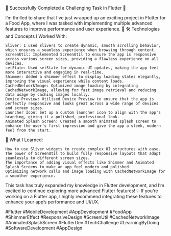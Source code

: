 🚀 Successfully Completed a Challenging Task in Flutter 🚀

I’m thrilled to share that I’ve just wrapped up an exciting project in Flutter for a Food App, where I was tasked with implementing multiple advanced features to improve performance and user experience. 🌟
🛠️ Technologies and Concepts I Worked With:

    Sliver: I used slivers to create dynamic, smooth scrolling behavior, which ensures a seamless experience when browsing through content.
    ScreenUtil: Implemented ScreenUtil to ensure the app is responsive across various screen sizes, providing a flawless experience on all devices.
    setState: Used setState for dynamic UI updates, making the app feel more interactive and engaging in real-time.
    Shimmer: Added a shimmer effect to display loading states elegantly, improving the visual experience while content loads.
    CachedNetworkImage: Optimized image loading by integrating CachedNetworkImage, allowing for fast image retrieval and reducing data usage by caching images locally.
    Device Preview: Utilized Device Preview to ensure that the app is perfectly responsive and looks great across a wide range of devices and screen sizes.
    Launcher Icon: Set up a custom launcher icon to align with the app's branding, giving it a polished, professional look.
    Animated Splash Screen: Created a smooth animated splash screen to enhance the user’s first impression and give the app a sleek, modern feel from the start.

🚀 What I Learned:

    How to use Sliver widgets to create complex UI structures with ease.
    The power of ScreenUtil to build fully responsive layouts that adapt seamlessly to different screen sizes.
    The importance of adding visual effects like Shimmer and Animated Splash Screens to make an app feel modern and polished.
    Optimizing network calls and image loading with CachedNetworkImage for a smoother experience.

This task has truly expanded my knowledge in Flutter development, and I’m excited to continue exploring more advanced Flutter features! 💡 If you’re working on a Flutter app, I highly recommend integrating these features to enhance your app’s performance and UI/UX.

#Flutter #MobileDevelopment #AppDevelopment #FoodApp #ShimmerEffect #ResponsiveDesign #ScreenUtil #CachedNetworkImage #AnimatedSplashScreen #FlutterDev #TechChallenge #LearningByDoing #SoftwareDevelopment #AppDesign
